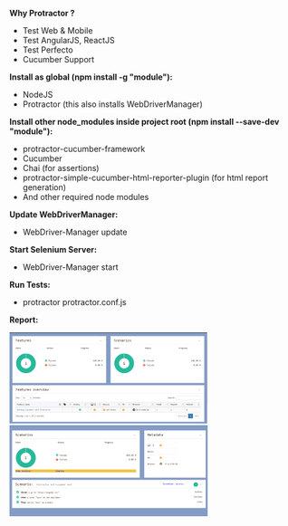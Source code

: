**Why Protractor ?**
* Test Web & Mobile
* Test AngularJS, ReactJS
* Test Perfecto
* Cucumber Support

**Install as global (npm install -g "module"):**
* NodeJS
* Protractor (this also installs WebDriverManager)

**Install other node_modules inside project root (npm install --save-dev "module"):**
* protractor-cucumber-framework
* Cucumber
* Chai (for assertions)
* protractor-simple-cucumber-html-reporter-plugin (for html report generation)
* And other required node modules

**Update WebDriverManager:**
* WebDriver-Manager update

**Start Selenium Server:**
* WebDriver-Manager start

**Run Tests:**
* protractor protractor.conf.js

**Report:**
<div align="left">
  <img src="images/report_1.png" width="350">
  <img src="images/report_2.png" width="350">
</div>
